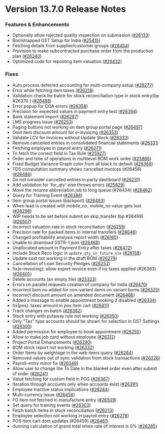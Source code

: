 # Version 13.7.0 Release Notes

### Features & Enhancements
- Optionally allow rejected quality inspection on submission ([#26133](https://github.com/frappe/erpnext/pull/26133))
- Bootstrapped GST Setup for India ([#25415](https://github.com/frappe/erpnext/pull/25415))
- Fetching details from supplier/customer groups ([#26454](https://github.com/frappe/erpnext/pull/26454))
- Provision to make subcontracted purchase order from the production plan ([#26240](https://github.com/frappe/erpnext/pull/26240))
- Optimized code for reposting item valuation ([#26432](https://github.com/frappe/erpnext/pull/26432))

### Fixes
- Auto process deferred accounting for multi-company setup ([#26277](https://github.com/frappe/erpnext/pull/26277))
- Error while fetching item taxes ([#26218](https://github.com/frappe/erpnext/pull/26218))
- Validation check for batch for stock reconciliation type in stock entry(bp #26370 ) ([#26488](https://github.com/frappe/erpnext/pull/26488))
- Error popup for COA errors ([#26358](https://github.com/frappe/erpnext/pull/26358))
- Precision for expected values in payment entry test ([#26394](https://github.com/frappe/erpnext/pull/26394))
- Bank statement import ([#26287](https://github.com/frappe/erpnext/pull/26287))
- LMS progress issue ([#26253](https://github.com/frappe/erpnext/pull/26253))
- Paging buttons not working on item group portal page ([#26497](https://github.com/frappe/erpnext/pull/26497))
- Omit item discount amount for e-invoicing ([#26353](https://github.com/frappe/erpnext/pull/26353))
- Validate LCV for Invoices without Update Stock ([#26333](https://github.com/frappe/erpnext/pull/26333))
- Remove cancelled entries in consolidated financial statements ([#26331](https://github.com/frappe/erpnext/pull/26331))
- Fetching employee in payroll entry ([#26271](https://github.com/frappe/erpnext/pull/26271))
- To fetch the correct field in Tax Rule ([#25927](https://github.com/frappe/erpnext/pull/25927))
- Order and time of operations in multilevel BOM work order ([#25886](https://github.com/frappe/erpnext/pull/25886))
- Fixed Budget Variance Graph color from all black to default ([#26368](https://github.com/frappe/erpnext/pull/26368))
- TDS computation summary shows cancelled invoices (#26456) ([#26486](https://github.com/frappe/erpnext/pull/26486))
- Do not consider cancelled entries in party dashboard ([#26231](https://github.com/frappe/erpnext/pull/26231))
- Add validation for 'for_qty' else throws errors ([#25829](https://github.com/frappe/erpnext/pull/25829))
- Move the rename abbreviation job to long queue (#26434) ([#26462](https://github.com/frappe/erpnext/pull/26462))
- Query for Training Event ([#26388](https://github.com/frappe/erpnext/pull/26388))
- Item group portal issues (backport) ([#26493](https://github.com/frappe/erpnext/pull/26493))
- When lead is created with mobile_no, mobile_no value gets lost ([#26298](https://github.com/frappe/erpnext/pull/26298))
- WIP needs to be set before submit on skip_transfer (bp #26499) ([#26507](https://github.com/frappe/erpnext/pull/26507))
- Incorrect valuation rate in stock reconciliation ([#26259](https://github.com/frappe/erpnext/pull/26259))
- Precision rate for packed items in internal transfers ([#26046](https://github.com/frappe/erpnext/pull/26046))
- Changed profitability analysis report width ([#26165](https://github.com/frappe/erpnext/pull/26165))
- Unable to download GSTR-1 json ([#26468](https://github.com/frappe/erpnext/pull/26468))
- Unallocated amount in Payment Entry after taxes ([#26472](https://github.com/frappe/erpnext/pull/26472))
- Include Stock Reco logic in `update_qty_in_future_sle` ([#26158](https://github.com/frappe/erpnext/pull/26158))
- Update cost not working in the draft BOM ([#26279](https://github.com/frappe/erpnext/pull/26279))
- Cancellation of Loan Security Pledges ([#26252](https://github.com/frappe/erpnext/pull/26252))
- fix(e-invoicing): allow export invoice even if no taxes applied (#26363) ([#26405](https://github.com/frappe/erpnext/pull/26405))
- Delete accounts (an empty file) ([#25323](https://github.com/frappe/erpnext/pull/25323))
- Errors on parallel requests creation of company for India  ([#26470](https://github.com/frappe/erpnext/pull/26470))
- Incorrect bom no added for non-variant items on variant boms ([#26320](https://github.com/frappe/erpnext/pull/26320))
- Incorrect discount amount on amended document ([#26466](https://github.com/frappe/erpnext/pull/26466))
- Added a message to enable appointment booking if disabled ([#26334](https://github.com/frappe/erpnext/pull/26334))
- fix(pos): taxes amount in pos item cart ([#26411](https://github.com/frappe/erpnext/pull/26411))
- Track changes on batch ([#26382](https://github.com/frappe/erpnext/pull/26382))
- Stock entry with putaway rule not working ([#26350](https://github.com/frappe/erpnext/pull/26350))
- Only "Tax" type accounts should be shown for selection in GST Settings ([#26300](https://github.com/frappe/erpnext/pull/26300))
- Added permission for employee to book appointment ([#26255](https://github.com/frappe/erpnext/pull/26255))
- Allow to make job card without employee ([#26312](https://github.com/frappe/erpnext/pull/26312))
- Project Portal Enhancements ([#26290](https://github.com/frappe/erpnext/pull/26290))
- BOM stock report not working ([#26332](https://github.com/frappe/erpnext/pull/26332))
- Order Items by weightage in the web items query ([#26284](https://github.com/frappe/erpnext/pull/26284))
- Removed values out of sync validation from stock transactions ([#26226](https://github.com/frappe/erpnext/pull/26226))
- Payroll-entry minor fix ([#26349](https://github.com/frappe/erpnext/pull/26349))
- Allow user to change the To Date in the blanket order even after submit of order ([#26241](https://github.com/frappe/erpnext/pull/26241))
- Value fetching for custom field in POS ([#26367](https://github.com/frappe/erpnext/pull/26367))
- Iteration through accounts only when accounts exist ([#26391](https://github.com/frappe/erpnext/pull/26391))
- Employee Inactive status implications ([#26244](https://github.com/frappe/erpnext/pull/26244))
- Multi-currency issue ([#26458](https://github.com/frappe/erpnext/pull/26458))
- FG item not fetched in manufacture entry ([#26509](https://github.com/frappe/erpnext/pull/26509))
- Set query for training events ([#26303](https://github.com/frappe/erpnext/pull/26303))
- Fetch batch items in stock reconciliation ([#26213](https://github.com/frappe/erpnext/pull/26213))
- Employee selection not working in payroll entry ([#26278](https://github.com/frappe/erpnext/pull/26278))
- POS item cart dom updates (#26459) ([#26461](https://github.com/frappe/erpnext/pull/26461))
- dunning calculation of grand total when rate of interest is 0% ([#26285](https://github.com/frappe/erpnext/pull/26285))